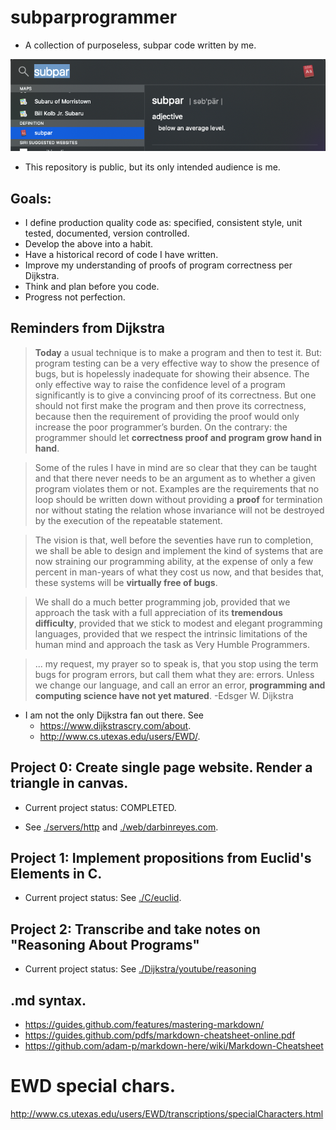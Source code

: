 # subparprogrammer
* A collection of purposeless, subpar code written by me.

![screenshot 0](https://github.com/darbinreyes/subparprogrammer/blob/master/subpar.png)

* This repository is public, but its only intended audience is me.

## Goals:
* I define production quality code as: specified, consistent style, unit tested, documented, version controlled.
* Develop the above into a habit.
* Have a historical record of code I have written.
* Improve my understanding of proofs of program correctness per Dijkstra.
* Think and plan before you code.
* Progress not perfection.

## Reminders from Dijkstra
> **Today** a usual technique is to make a program and then to test it. But: program testing can be a very effective way to show the presence of bugs, but is hopelessly inadequate for showing their absence. The only effective way to raise the confidence level of a program significantly is to give a convincing proof of its correctness. But one should not first make the program and then prove its correctness, because then the requirement of providing the proof would only increase the poor programmer’s burden. On the contrary: the programmer should let **correctness proof and program grow hand in hand**. 

> Some of the rules I have in mind are so clear that they can be taught and that there never needs to be an argument as to whether a given program violates them or not. Examples are the requirements that no loop should be written down without providing a **proof** for termination nor without stating the relation whose invariance will not be destroyed by the execution of the repeatable statement.

> The vision is that, well before the seventies have run to completion, we shall be able to design and implement the kind of systems that are now straining our programming ability, at the expense of only a few percent in man-years of what they cost us now, and that besides that, these systems will be **virtually free of bugs**. 

> We shall do a much better programming job, provided that we approach the task with a full appreciation of its **tremendous difficulty**, provided that we stick to modest and elegant programming languages, provided that we respect the intrinsic limitations of the human mind and approach the task as Very Humble Programmers.

> ... my request, my prayer so to speak is, that you stop using the term bugs for program errors, but call them what they are: errors. Unless we change our language, and call an error an error, **programming and computing science have not yet matured**. -Edsger W. Dijkstra

* I am not the only Dijkstra fan out there. See 
  * https://www.dijkstrascry.com/about.
  * http://www.cs.utexas.edu/users/EWD/.

## Project 0: Create single page website. Render a triangle in canvas.

* Current project status: COMPLETED.

* See [./servers/http](https://github.com/darbinreyes/subparprogrammer/tree/master/servers/http) and [./web/darbinreyes.com](https://github.com/darbinreyes/subparprogrammer/tree/master/web/darbinreyes.com).

## Project 1: Implement propositions from Euclid's Elements in C.

* Current project status: See [./C/euclid](https://github.com/darbinreyes/subparprogrammer/tree/master/C/euclid).

## Project 2: Transcribe and take notes on "Reasoning About Programs"

* Current project status: See [./Dijkstra/youtube/reasoning](https://github.com/darbinreyes/subparprogrammer/tree/master/Dijkstra/youtube/reasoning)

## .md syntax. 

* https://guides.github.com/features/mastering-markdown/
* https://guides.github.com/pdfs/markdown-cheatsheet-online.pdf
* https://github.com/adam-p/markdown-here/wiki/Markdown-Cheatsheet

# EWD special chars. 

http://www.cs.utexas.edu/users/EWD/transcriptions/specialCharacters.html

